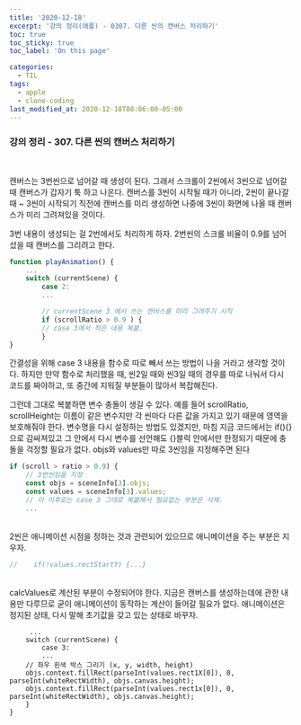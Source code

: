 ```yaml
---
title: '2020-12-18'
excerpt: '강의 정리(애플) - 0307. 다른 씬의 캔버스 처리하기'
toc: true
toc_sticky: true
toc_label: 'On this page'

categories:
  - TIL
tags:
  - apple
  - clone-coding
last_modified_at: 2020-12-18T08:06:00-05:00
---
```


### 강의 정리 - 307. 다른 씬의 캔버스 처리하기

<br />

캔버스는 3번씬으로 넘어갈 때 생성이 된다. 그래서 스크롤이 2씬에서 3씬으로 넘어갈 때 캔버스가 갑자기 툭 하고 나온다. 캔버스를 3씬이 시작될 때가 아니라, 2씬이 끝나갈 때 ~ 3씬이 시작되기 직전에 캔버스를 미리 생성하면 나중에 3씬이 화면에 나올 때 캔버스가 미리 그려져있을 것이다.

3번 내용이 생성되는 걸 2번에서도 처리하게 하자.
2번씬의 스크롤 비율이 0.9를 넘어섰을 때 캔버스를 그리려고 한다.

```javascript
function playAnimation() {
    ...
    switch (currentScene) {
        case 2:
        ...

        // currentScene 3 에서 쓰는 캔버스를 미리 그려주기 시작
        if (scrollRatio > 0.9 ) {
        // case 3에서 적은 내용 복붙.
        }
}
```

간결성을 위해 case 3 내용을 함수로 따로 빼서 쓰는 방법이 나을 거라고 생각할 것이다. 하지만 만약 함수로 처리했을 때, 씬2일 때와 씬3일 때의 경우를 따로 나눠서 다시 코드를 짜야하고, 또 중간에 지워질 부분들이 많아서 복잡해진다.

그런데 그대로 복붙하면 변수 충돌이 생길 수 있다. 예를 들어 scrollRatio, scrollHeight는 이름이 같은 변수지만 각 씬마다 다른 값을 가지고 있기 때문에 영역을 보호해줘야 한다. 변수명을 다시 설정하는 방법도 있겠지만, 마침 지금 코드에서는 if(){} 으로 감싸져있고 그 안에서 다시 변수를 선언해도 {}블럭 안에서만 한정되기 때문에 충돌을 걱정할 필요가 없다. objs와 values만 따로 3씬임을 지정해주면 된다

```javascript
if (scroll > ratio > 0.9) {
    // 3번씬임을 지정
    const objs = sceneInfo[3].objs;
    const values = sceneInfo[3].values;
    // 이 이후로는 case 3 그대로 복붙해서 필요없는 부분은 삭제.
    ...

```

<br />
   2씬은 애니메이션 시점을 정하는 것과 관련되어 있으므로 애니메이션을 주는 부분은 지우자.

```javascript
//    if(!values.rectStartY) {...}
```

<br />
 calcValues로 계산된 부분이 수정되어야 한다. 지금은 캔버스를 생성하는데에 관한 내용만 다루므로 굳이 애니메이션이 동작하는 계산이 들어갈 필요가 없다. 애니메이션은 정지된 상태, 다시 말해 초기값을 갖고 있는 상태로 바꾸자.

```javacript
     ...
    switch (currentScene) {
        case 3:
        ...
    // 좌우 흰색 박스 그리기 (x, y, width, height)
    objs.context.fillRect(parseInt(values.rect1X[0]), 0, parseInt(whiteRectWidth), objs.canvas.height);
    objs.context.fillRect(parseInt(values.rect1x[0]), 0, parseInt(whiteRectWidth), objs.canvas.height);
    }
}
```
